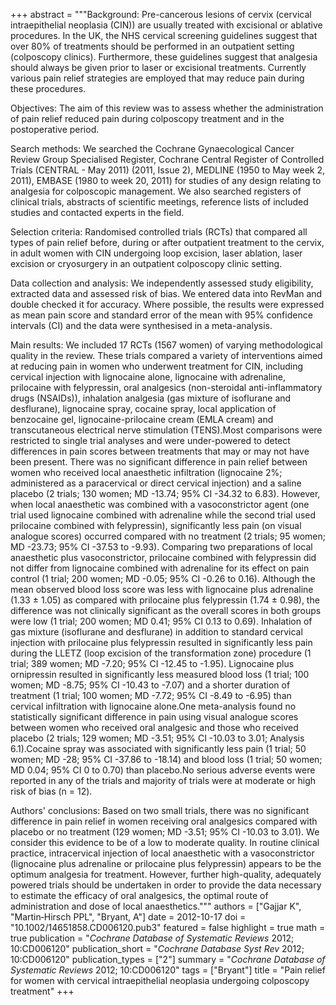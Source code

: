 +++
abstract = """Background: Pre-cancerous lesions of cervix (cervical intraepithelial neoplasia (CIN)) are usually treated with excisional or ablative procedures. In the UK, the NHS cervical screening guidelines suggest that over 80% of treatments should be performed in an outpatient setting (colposcopy clinics). Furthermore, these guidelines suggest that analgesia should always be given prior to laser or excisional treatments. Currently various pain relief strategies are employed that may reduce pain during these procedures.

Objectives: The aim of this review was to assess whether the administration of pain relief reduced pain during colposcopy treatment and in the postoperative period.

Search methods: We searched the Cochrane Gynaecological Cancer Review Group Specialised Register, Cochrane Central Register of Controlled Trials (CENTRAL - May 2011) (2011, Issue 2), MEDLINE (1950 to May week 2, 2011), EMBASE (1980 to week 20, 2011) for studies of any design relating to analgesia for colposcopic management. We also searched registers of clinical trials, abstracts of scientific meetings, reference lists of included studies and contacted experts in the field.

Selection criteria: Randomised controlled trials (RCTs) that compared all types of pain relief before, during or after outpatient treatment to the cervix, in adult women with CIN undergoing loop excision, laser ablation, laser excision or cryosurgery in an outpatient colposcopy clinic setting.

Data collection and analysis: We independently assessed study eligibility, extracted data and assessed risk of bias. We entered data into RevMan and double checked it for accuracy. Where possible, the results were expressed as mean pain score and standard error of the mean with 95% confidence intervals (CI) and the data were synthesised in a meta-analysis.

Main results: We included 17 RCTs (1567 women) of varying methodological quality in the review. These trials compared a variety of interventions aimed at reducing pain in women who underwent treatment for CIN, including cervical injection with lignocaine alone, lignocaine with adrenaline, prilocaine with felypressin, oral analgesics (non-steroidal anti-inflammatory drugs (NSAIDs)), inhalation analgesia (gas mixture of isoflurane and desflurane), lignocaine spray, cocaine spray, local application of benzocaine gel, lignocaine-prilocaine cream (EMLA cream) and transcutaneous electrical nerve stimulation (TENS).Most comparisons were restricted to single trial analyses and were under-powered to detect differences in pain scores between treatments that may or may not have been present. There was no significant difference in pain relief between women who received local anaesthetic infiltration (lignocaine 2%; administered as a paracervical or direct cervical injection) and a saline placebo (2 trials; 130 women; MD -13.74; 95% CI -34.32 to 6.83). However, when local anaesthetic was combined with a vasoconstrictor agent (one trial used lignocaine combined with adrenaline while the second trial used prilocaine combined with felypressin), significantly less pain (on visual analogue scores) occurred compared with no treatment (2 trials; 95 women; MD -23.73; 95% CI -37.53 to -9.93). Comparing two preparations of local anaesthetic plus vasoconstrictor, prilocaine combined with felypressin did not differ from lignocaine combined with adrenaline for its effect on pain control (1 trial; 200 women; MD -0.05; 95% CI -0.26 to 0.16). Although the mean observed blood loss score was less with lignocaine plus adrenaline (1.33 ± 1.05) as compared with prilocaine plus felypressin (1.74 ± 0.98), the difference was not clinically significant as the overall scores in both groups were low (1 trial; 200 women; MD 0.41; 95% CI 0.13 to 0.69). Inhalation of gas mixture (isoflurane and desflurane) in addition to standard cervical injection with prilocaine plus felypressin resulted in significantly less pain during the LLETZ (loop excision of the transformation zone) procedure (1 trial; 389 women; MD -7.20; 95% CI -12.45 to -1.95). Lignocaine plus ornipressin resulted in significantly less measured blood loss (1 trial; 100 women; MD -8.75; 95% CI -10.43 to -7.07) and a shorter duration of treatment (1 trial; 100 women; MD -7.72; 95% CI -8.49 to -6.95) than cervical infiltration with lignocaine alone.One meta-analysis found no statistically significant difference in pain using visual analogue scores between women who received oral analgesic and those who received placebo (2 trials; 129 women; MD -3.51; 95% CI -10.03 to 3.01; Analysis 6.1).Cocaine spray was associated with significantly less pain (1 trial; 50 women; MD -28; 95% CI -37.86 to -18.14) and blood loss (1 trial; 50 women; MD 0.04; 95% CI 0 to 0.70) than placebo.No serious adverse events were reported in any of the trials and majority of trials were at moderate or high risk of bias (n = 12).

Authors' conclusions: Based on two small trials, there was no significant difference in pain relief in women receiving oral analgesics compared with placebo or no treatment (129 women; MD -3.51; 95% CI -10.03 to 3.01). We consider this evidence to be of a low to moderate quality. In routine clinical practice, intracervical injection of local anaesthetic with a vasoconstrictor (lignocaine plus adrenaline or prilocaine plus felypressin) appears to be the optimum analgesia for treatment. However, further high-quality, adequately powered trials should be undertaken in order to provide the data necessary to estimate the efficacy of oral analgesics, the optimal route of administration and dose of local anaesthetics."""
authors = ["Gajjar K", "Martin‐Hirsch PPL", "Bryant, A"]
date = 2012-10-17
doi = "10.1002/14651858.CD006120.pub3"
featured = false
highlight = true
math = true
publication = "*Cochrane Database of Systematic Reviews* 2012; 10:CD006120"
publication_short = "*Cochrane Database Syst Rev* 2012; 10:CD006120"
publication_types = ["2"]
summary = "*Cochrane Database of Systematic Reviews* 2012; 10:CD006120"
tags = ["Bryant"]
title = "Pain relief for women with cervical intraepithelial neoplasia undergoing colposcopy treatment"
+++
